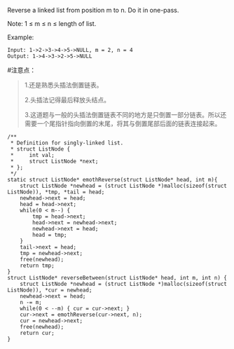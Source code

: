 Reverse a linked list from position m to n. Do it in one-pass.

Note: 1 ≤ m ≤ n ≤ length of list.

Example:

	Input: 1->2->3->4->5->NULL, m = 2, n = 4
	Output: 1->4->3->2->5->NULL

#注意点：
>1.还是熟悉头插法倒置链表。
>
>2.头插法记得最后释放头结点。
>
>3.这道题与一般的头插法倒置链表不同的地方是只倒置一部分链表。所以还需要一个尾指针指向倒置的末尾，将其与倒置尾部后面的链表连接起来。

	/**
	 * Definition for singly-linked list.
	 * struct ListNode {
	 *     int val;
	 *     struct ListNode *next;
	 * };
	 */
	static struct ListNode* emothReverse(struct ListNode* head, int m){
	    struct ListNode *newhead = (struct ListNode *)malloc(sizeof(struct ListNode)), *tmp, *tail = head;
	    newhead->next = head;
	    head = head->next;
	    while(0 < m--) {
	        tmp = head->next;
	        head->next = newhead->next;
	        newhead->next = head;
	        head = tmp;
	    }
	    tail->next = head;
	    tmp = newhead->next;
	    free(newhead);
	    return tmp;
	}
	struct ListNode* reverseBetween(struct ListNode* head, int m, int n) {
	    struct ListNode *newhead = (struct ListNode *)malloc(sizeof(struct ListNode)), *cur = newhead;
	    newhead->next = head;
	    n -= m;
	    while(0 < --m) { cur = cur->next; }
	    cur->next = emothReverse(cur->next, n);
	    cur = newhead->next;
	    free(newhead);
	    return cur;
	}